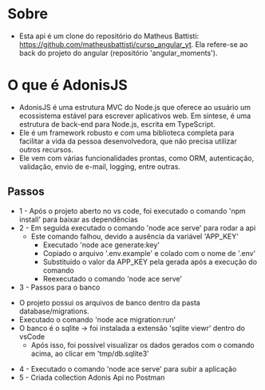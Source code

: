 # Sobre
* Esta api é um clone do repositório do Matheus Battisti: https://github.com/matheusbattisti/curso_angular_yt. Ela refere-se ao back do projeto do angular (repositório 'angular_moments').

# O que é AdonisJS
* AdonisJS é uma estrutura MVC do Node.js que oferece ao usuário um ecossistema estável para escrever aplicativos web. Em síntese, é uma estrutura de back-end para Node.js, escrita em TypeScript.
* Ele é um framework robusto e com uma biblioteca completa para facilitar a vida da pessoa desenvolvedora, que não precisa utilizar outros recursos.
* Ele vem com várias funcionalidades prontas, como ORM, autenticação, validação, envio de e-mail, logging, entre outras.

## Passos
 - 1 - Após o projeto aberto no vs code, foi executado o comando 'npm install' para baixar as dependências
- 2 - Em seguida executado o comando 'node ace serve' para rodar a api
	- Este comando falhou, devido a ausência da variável 'APP_KEY'
		- Executado 'node ace generate:key'
		- Copiado o arquivo '.env.example' e colado com o nome de '.env'
		- Substituído o valor da APP_KEY pela gerada após a execução do comando
		- Reexecutado o comando 'node ace serve'
- 3 - Passos para o banco
* O projeto possui os arquivos de banco dentro da pasta database/migrations.
* Executado o comando 'node ace migration:run'
* O banco é o sqlite -> foi instalada a extensão 'sqlite viewr' dentro do vsCode
	* Após isso, foi possível visualizar os dados gerados com o comando acima, ao clicar em 'tmp/db.sqlite3'

- 4 - Executado o comando 'node ace serve' para subir a aplicação
- 5 - Criada collection Adonis Api no Postman
